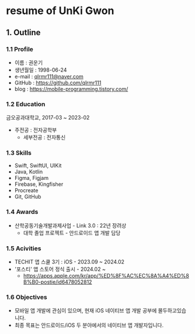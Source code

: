 # resume of UnKi Gwon

## 1. Outline

### 1.1 Profile

* 이름 : 권운기
* 생년월일 : 1998-06-24
* e-mail : qlrmr111@naver.com
* GitHub : https://github.com/qlrmr111
* blog : https://mobile-programming.tistory.com/

### 1.2 Education

금오공과대학교, 2017-03 ~ 2023-02
* 주전공 : 전자공학부
    - 세부전공 : 전자통신

### 1.3 Skills
* Swift, SwiftUI, UIKit
* Java, Kotlin
* Figma, Figjam
* Firebase, Kingfisher
* Procreate
* Git, GitHub

### 1.4 Awards
* 산학공동기술개발과제사업 - Link 3.0 : 22년 장려상
  - 대학 졸업 프로젝트 - 안드로이드 앱 개발 담당

### 1.5 Acivities
* TECHIT 앱 스쿨 3기 : iOS - 2023.09 ~ 2024.02
* '포스티' 앱 스토어 정식 출시 - 2024.02 ~
  - https://apps.apple.com/kr/app/%ED%8F%AC%EC%8A%A4%ED%8B%B0-postie/id6478052812


### 1.6 Objectives
* 모바일 앱 개발에 관심이 있으며, 현재 iOS 네이티브 앱 개발 공부에 몰두하고있습니다.
* 최종 목표는 안드로이드/iOS 두 분야에서의 네이티브 앱 개발자입니다.
